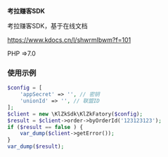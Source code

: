 **考拉赚客SDK**

考拉赚客SDK，基于在线文档 

https://www.kdocs.cn/l/shwrmIbwm?f=101

PHP =>7.0

### 使用示例

```php
$config = [
    'appSecret' => '', // 密钥
    'unionId' => '', // 联盟ID
];
$client = new \KlZkSdk\KlZkFatory($config);
$result = $client->order->byOrderId('123123123');
if ($result == false ) {
    var_dump($client->getError());
}
var_dump($result);
```
